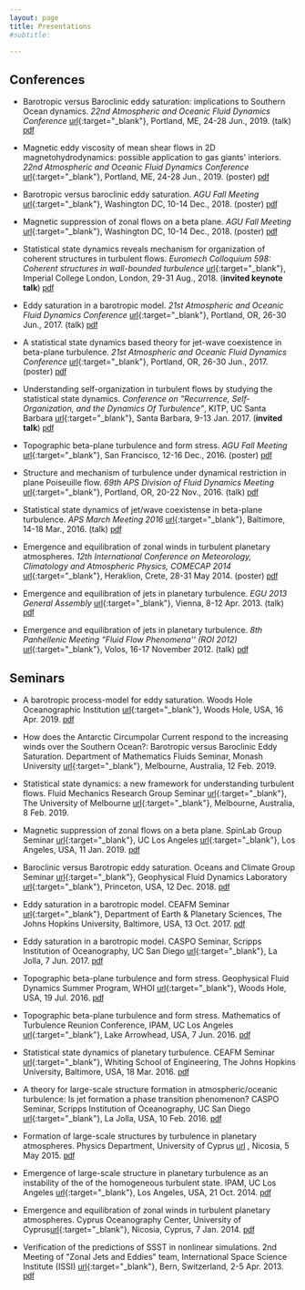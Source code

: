 ```yaml
---
layout: page
title: Presentations
#subtitle:

---
```


## Conferences

- Barotropic versus Baroclinic eddy saturation: implications to Southern Ocean dynamics.  _22nd Atmospheric and Oceanic Fluid Dynamics Conference_ [<span class="btn btn-default btn-xs{{end}}" style="font-family:sans-serif;">url</span>][AOFD19-site]{:target="_blank"}, Portland, ME, 24-28 Jun., 2019. (talk) [<span class="btn btn-primary btn-xs{{end}}" style="font-family:sans-serif;">pdf</span>][AOFD19-talk]

- Magnetic eddy viscosity of mean shear flows in 2D magnetohydrodynamics: possible application to gas giants' interiors.  _22nd Atmospheric and Oceanic Fluid Dynamics Conference_ [<span class="btn btn-default btn-xs{{end}}" style="font-family:sans-serif;">url</span>][AOFD19-site]{:target="_blank"}, Portland, ME, 24-28 Jun., 2019. (poster) [<span class="btn btn-primary btn-xs{{end}}" style="font-family:sans-serif;">pdf</span>][AOFD19-poster]

- Barotropic versus baroclinic eddy saturation. _AGU Fall Meeting_ [<span class="btn btn-default btn-xs{{end}}" style="font-family:sans-serif;">url</span>][AGU18-site]{:target="_blank"}, Washington DC, 10-14 Dec., 2018. (poster) [<span class="btn btn-primary btn-xs{{end}}" style="font-family:sans-serif;">pdf</span>][AGU18-ocean-poster]

- Magnetic suppression of zonal flows on a beta plane. _AGU Fall Meeting_ [<span class="btn btn-default btn-xs{{end}}" style="font-family:sans-serif;">url</span>][AGU18-site]{:target="_blank"}, Washington DC, 10-14 Dec., 2018. (poster) [<span class="btn btn-primary btn-xs{{end}}" style="font-family:sans-serif;">pdf</span>][AGU18-magnetic-poster]

- Statistical state dynamics reveals mechanism for organization of coherent structures in turbulent flows. _Euromech Colloquium 598: Coherent structures in wall-bounded turbulence_ [<span class="btn btn-default btn-xs{{end}}" style="font-family:sans-serif;">url</span>][Euromech18-site]{:target="_blank"}, Imperial College London, London, 29-31 Aug., 2018. (**invited keynote talk**) [<span class="btn btn-primary btn-xs{{end}}" style="font-family:sans-serif;">pdf</span>][Euromech18-talk]

- Eddy saturation in a barotropic model. _21st Atmospheric and Oceanic Fluid Dynamics Conference_ [<span class="btn btn-default btn-xs{{end}}" style="font-family:sans-serif;">url</span>][AOFD17-site]{:target="_blank"}, Portland, OR, 26-30 Jun., 2017. (talk) [<span class="btn btn-primary btn-xs{{end}}" style="font-family:sans-serif;">pdf</span>][AOFD17-talk]

- A statistical state dynamics based theory for jet-wave coexistence in beta-plane turbulence. _21st Atmospheric and Oceanic Fluid Dynamics Conference_ [<span class="btn btn-default btn-xs{{end}}" style="font-family:sans-serif;">url</span>][AOFD17-site]{:target="_blank"}, Portland, OR, 26-30 Jun., 2017. (poster) [<span class="btn btn-primary btn-xs{{end}}" style="font-family:sans-serif;">pdf</span>][AOFD17-poster]

- Understanding self-organization in turbulent flows by studying the statistical state dynamics. _Conference on "Recurrence, Self-Organization, and the Dynamics Of Turbulence"_, KITP, UC Santa Barbara [<span class="btn btn-default btn-xs{{end}}" style="font-family:sans-serif;">url</span>][KITP-site]{:target="_blank"}, Santa Barbara, 9-13 Jan. 2017. (**invited talk**) [<span class="btn btn-primary btn-xs{{end}}" style="font-family:sans-serif;">pdf</span>][KITP17-talk]

- Topographic beta-plane turbulence and form stress. _AGU Fall Meeting_ [<span class="btn btn-default btn-xs{{end}}" style="font-family:sans-serif;">url</span>][AGU16-site]{:target="_blank"}, San Francisco, 12-16 Dec., 2016. (poster) [<span class="btn btn-primary btn-xs{{end}}" style="font-family:sans-serif;">pdf</span>][AGU16-poster]

- Structure and mechanism of turbulence under dynamical restriction in plane Poiseuille flow. _69th APS Division of Fluid Dynamics Meeting_ [<span class="btn btn-default btn-xs{{end}}" style="font-family:sans-serif;">url</span>][APSDFD16-site]{:target="_blank"}, Portland, OR, 20-22 Nov., 2016. (talk) [<span class="btn btn-primary btn-xs{{end}}" style="font-family:sans-serif;">pdf</span>][AGU16-poster]

- Statistical state dynamics of jet/wave coexistense in beta-plane turbulence. _APS March Meeting 2016_ [<span class="btn btn-default btn-xs{{end}}" style="font-family:sans-serif;">url</span>][APSMar16-site]{:target="_blank"}, Baltimore, 14-18 Mar., 2016. (talk) [<span class="btn btn-primary btn-xs{{end}}" style="font-family:sans-serif;">pdf</span>][APS-March16]

- Emergence and equilibration of zonal winds in turbulent planetary atmospheres. _12th International Conference on Meteorology, Climatology and Atmospheric Physics, COMECAP 2014_ [<span class="btn btn-default btn-xs{{end}}" style="font-family:sans-serif;">url</span>][COMECAP14-site]{:target="_blank"}, Heraklion, Crete, 28-31 May 2014. (poster) [<span class="btn btn-primary btn-xs{{end}}" style="font-family:sans-serif;">pdf</span>][COMECAP14-poster]

- Emergence and equilibration of jets in planetary turbulence.  _EGU 2013 General Assembly_ [<span class="btn btn-default btn-xs{{end}}" style="font-family:sans-serif;">url</span>][EGU13-site]{:target="_blank"}, Vienna, 8-12 Apr. 2013. (talk) [<span class="btn btn-primary btn-xs{{end}}" style="font-family:sans-serif;">pdf</span>][EGU13-talk]

- Emergence and equilibration of jets in planetary turbulence.  _8th Panhellenic Meeting "Fluid Flow Phenomena'' (ROI 2012)_ [<span class="btn btn-default btn-xs{{end}}" style="font-family:sans-serif;">url</span>][ROI12-site]{:target="_blank"}, Volos, 16-17 November 2012. (talk) [<span class="btn btn-primary btn-xs{{end}}" style="font-family:sans-serif;">pdf</span>][ROI12-talk]


## Seminars

- A barotropic process-model for eddy saturation. Woods Hole Oceanographic Institution  [<span class="btn btn-default btn-xs{{end}}" style="font-family:sans-serif;">url</span>][WHOI-site]{:target="_blank"}, Woods Hole, USA, 16 Apr. 2019. [<span class="btn btn-primary btn-xs{{end}}" style="font-family:sans-serif;">pdf</span>][WHOI-Apr2019]

- How does the Antarctic Circumpolar Current respond to the increasing winds over the Southern Ocean?: Barotropic versus Baroclinic Eddy Saturation. Department of Mathematics Fluids Seminar, Monash University [<span class="btn btn-default btn-xs{{end}}" style="font-family:sans-serif;">url</span>][Monash-site]{:target="_blank"}, Melbourne, Australia, 12 Feb. 2019. 

- Statistical state dynamics: a new framework for understanding turbulent flows. Fluid Mechanics Research Group Seminar [<span class="btn btn-default btn-xs{{end}}" style="font-family:sans-serif;">url</span>][UMelbFluids-site]{:target="_blank"}, The University of Melbourne [<span class="btn btn-default btn-xs{{end}}" style="font-family:sans-serif;">url</span>][UMelb-site]{:target="_blank"}, Melbourne, Australia, 8 Feb. 2019. 

- Magnetic suppression of zonal flows on a beta plane. SpinLab Group Seminar [<span class="btn btn-default btn-xs{{end}}" style="font-family:sans-serif;">url</span>][SpinLab-site]{:target="_blank"}, UC Los Angeles [<span class="btn btn-default btn-xs{{end}}" style="font-family:sans-serif;">url</span>][UCLA-site]{:target="_blank"}, Los Angeles, USA, 11 Jan. 2019. [<span class="btn btn-primary btn-xs{{end}}" style="font-family:sans-serif;">pdf</span>][UCLA-Jan2019]

- Baroclinic versus Barotropic eddy saturation. Oceans and Climate Group Seminar [<span class="btn btn-default btn-xs{{end}}" style="font-family:sans-serif;">url</span>][OceansGFDL-site]{:target="_blank"}, Geophysical Fluid Dynamics Laboratory [<span class="btn btn-default btn-xs{{end}}" style="font-family:sans-serif;">url</span>][GFDL-site]{:target="_blank"}, Princeton, USA, 12 Dec. 2018. [<span class="btn btn-primary btn-xs{{end}}" style="font-family:sans-serif;">pdf</span>][GFDL-Dec2018]

- Eddy saturation in a barotropic model. CEAFM Seminar [<span class="btn btn-default btn-xs{{end}}" style="font-family:sans-serif;">url</span>][CEAFM-site]{:target="_blank"}, Department of Earth & Planetary Sciences, The Johns Hopkins University, Baltimore, USA, 13 Oct. 2017. [<span class="btn btn-primary btn-xs{{end}}" style="font-family:sans-serif;">pdf</span>][CEAFM_Oct2017]

- Eddy saturation in a barotropic model. CASPO Seminar, Scripps Institution of Oceanography, UC San Diego [<span class="btn btn-default btn-xs{{end}}" style="font-family:sans-serif;">url</span>][Scripps-site]{:target="_blank"}, La Jolla, 7 Jun. 2017. [<span class="btn btn-primary btn-xs{{end}}" style="font-family:sans-serif;">pdf</span>][CASPO_Jun2017]

- Topographic beta-plane turbulence and form stress. Geophysical Fluid Dynamics Summer Program, WHOI [<span class="btn btn-default btn-xs{{end}}" style="font-family:sans-serif;">url</span>][GFD-site]{:target="_blank"}, Woods Hole, USA, 19 Jul. 2016. [<span class="btn btn-primary btn-xs{{end}}" style="font-family:sans-serif;">pdf</span>][GFD_July2016]

- Topographic beta-plane turbulence and form stress. Mathematics of Turbulence Reunion Conference, IPAM, UC Los Angeles [<span class="btn btn-default btn-xs{{end}}" style="font-family:sans-serif;">url</span>][IPAM-site]{:target="_blank"}, Lake Arrowhead, USA, 7 Jun. 2016. [<span class="btn btn-primary btn-xs{{end}}" style="font-family:sans-serif;">pdf</span>][IPAM_Jun2016]

- Statistical state dynamics of planetary turbulence. CEAFM Seminar [<span class="btn btn-default btn-xs{{end}}" style="font-family:sans-serif;">url</span>][CEAFM-site]{:target="_blank"}, Whiting School of Engineering, The Johns Hopkins University, Baltimore, USA, 18 Mar. 2016. [<span class="btn btn-primary btn-xs{{end}}" style="font-family:sans-serif;">pdf</span>][CEAFM_Mar2016]

- A theory for large-scale structure formation in atmospheric/oceanic turbulence: Is jet formation a phase transition phenomenon? CASPO Seminar, Scripps Institution of Oceanography, UC San Diego [<span class="btn btn-default btn-xs{{end}}" style="font-family:sans-serif;">url</span>][Scripps-site]{:target="_blank"}, La Jolla, USA, 10 Feb. 2016. [<span class="btn btn-primary btn-xs{{end}}" style="font-family:sans-serif;">pdf</span>][CASPO_Feb2016]

- Formation of large-scale structures by turbulence in planetary atmospheres. Physics Department, University of Cyprus [<span class="btn btn-default btn-xs{{end}}" style="font-family:sans-serif;">url</span>][UCY-site] , Nicosia, 5 May 2015. [<span class="btn btn-primary btn-xs{{end}}" style="font-family:sans-serif;">pdf</span>][UCY_May2015]

- Emergence of large-scale structure in planetary turbulence as an instability of the of the homogeneous turbulent state. IPAM, UC Los Angeles [<span class="btn btn-default btn-xs{{end}}" style="font-family:sans-serif;">url</span>][IPAM-site]{:target="_blank"}, Los Angeles, USA, 21 Oct. 2014. [<span class="btn btn-primary btn-xs{{end}}" style="font-family:sans-serif;">pdf</span>][IPAM_Oct2014]

- Emergence and equilibration of zonal winds in turbulent planetary atmospheres. Cyprus Oceanography Center, University of Cyprus[<span class="btn btn-default btn-xs{{end}}" style="font-family:sans-serif;">url</span>][OCC-site]{:target="_blank"}, Nicosia, Cyprus, 7 Jan. 2014. [<span class="btn btn-primary btn-xs{{end}}" style="font-family:sans-serif;">pdf</span>][UCY_Jan2014]

- Verification of the predictions of SSST in nonlinear simulations. 2nd  Meeting of "Zonal Jets and Eddies" team, International Space Science Institute (ISSI) [<span class="btn btn-default btn-xs{{end}}" style="font-family:sans-serif;">url</span>][ISSI-site]{:target="_blank"}, Bern, Switzerland, 2-5 Apr. 2013. [<span class="btn btn-primary btn-xs{{end}}" style="font-family:sans-serif;">pdf</span>][ISSI_Apr2013]

[WHOI-Apr2019]: WHOI_Apr2019.pdf
[GFDL-Dec2018]: GFDL_Dec2018.pdf
[UCLA-Jan2019]: UCLA_Jan2019.pdf
[AGU18-ocean-poster]: AGU2018_ocean-poster.pdf
[AGU18-magnetic-poster]: AGU2018_magnetic-poster.pdf
[APS-March16]: APS_Mar2016.pdf
[COMECAP14-poster]: COMECAP14_poster.pdf
[CASPO_Feb2016]: CASPO_Feb2016.pdf
[CASPO_Jun2017]: CASPO_Jun2017.pdf
[UCY_May2015]: UCY_May2015.pdf
[CEAFM_Mar2016]: CEAFM_Mar2016.pdf
[CEAFM_Oct2017]: CEAFM_Oct2017.pdf
[IPAM_Oct2014]: IPAM_Oct2014.pdf
[IPAM_Jun2016]: IPAM_Jun2016.pdf
[UCY_Jan2014]: UCY_Jan2014.pdf
[ISSI_Apr2013]: ISSI_Apr2013.pdf
[ROI12-talk]: ROI12-talk.pdf
[EGU13-talk]: EGU13-talk.pdf
[GFD_July2016]: GFD-2016.pdf
[APSDFD16]: APS-DFD-2016.pdf
[AGU16-poster]: AGU2016_poster.pdf
[KITP17-talk]: KITP_Jan2017.pdf
[AOFD17-talk]: AOFD_Jun2017.pdf
[AOFD17-poster]: AOFD_Jun2017-poster.pdf
[AOFD19-talk]: AOFD_Jun2019.pdf
[AOFD19-poster]: AOFD_Jun2019-poster.pdf
[Euromech18-talk]: Euromech598_Aug2018.pdf
[comecap2016-s3t_eckhaus]: S3T_eckhaus-comecap-2016.pdf
[comecap2016-s3t_stab]: S3T_stab_comecap-2016.pdf
[EGU13-talk]: SSST_jets_EGU2013_Navid.pdf
[ROI12-talk]: Jets_Navid_Volos_final.pdf

[ROI12-site]: http://www.mie.uth.gr/flow2012/
[EGU13-site]: http://www.egu2013.eu/
[COMECAP14-site]: http://comecap2014.chemistry.uoc.gr/
[APSMar16-site]: https://www.aps.org/meetings/march/index.cfm
[IPAM-site]: http://www.ipam.ucla.edu/
[KITP-site]: http://www.kitp.ucsb.edu/
[CEAFM-site]: http://pages.jh.edu/~ceafm/
[Scripps-site]: http://scripps.ucsd.edu/
[UCY-site]: http://www.ucy.ac.cy/phy/en/
[OCC-site]: http://www.oceanography.ucy.ac.cy/
[ISSI-site]: http://www.issibern.ch/teams/zonaljets/
[GFD-site]: http://www.whoi.edu/gfd/
[APSDFD16-site]: http://apsdfd2016pdx.org/
[AGU16-site]: https://fallmeeting.agu.org/2016/
[AGU18-site]: https://fallmeeting.agu.org/2018/
[AOFD17-site]: https://ams.confex.com/ams/21Fluid19Middle/webprogram
[AOFD19-site]: https://ams.confex.com/ams/22FLUID/
[Euromech18-site]: http://598.euromech.org
[OceansGFDL-site]: https://www.gfdl.noaa.gov/ocean-and-cryosphere-division/
[GFDL-site]: https://www.gfdl.noaa.gov/
[SpinLab-site]: http://spinlab.ess.ucla.edu/
[UCLA-site]: http://www.ucla.edu
[UMelb-site]: https://www.unimelb.edu.au
[Monash-site]: https://www.monash.edu
[UMelbFluids-site]: https://fluids.eng.unimelb.edu.au
[WHOI-site]: https://www.whoi.edu